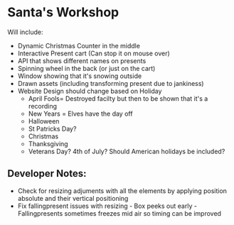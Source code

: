 # Santa's Workshop

Will include:
- Dynamic Christmas Counter in the middle
- Interactive Present cart (Can stop it on mouse over)
- API that shows different names on presents
- Spinning wheel in the back (or just on the cart)
- Window showing that it's snowing outside
- Drawn assets (including transforming present due to jankiness)
- Website Design should change based on Holiday
    - April Fools= Destroyed facilty but then to be shown that it's a recording
    - New Years = Elves have the day off
    - Halloween
    - St Patricks Day?
    - Christmas
    - Thanksgiving
    - Veterans Day? 4th of July? Should American holidays be included?
 
## Developer Notes:
- Check for resizing adjuments with all the elements by applying position absolute and their vertical positioning
- Fix fallingpresent issues with resizing
      - Box peeks out early
-Fallingpresents sometimes freezes mid air so timing can be improved

